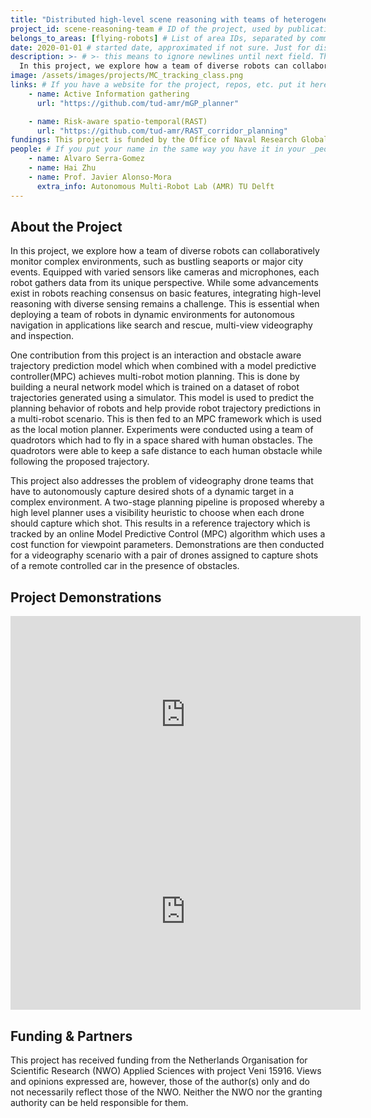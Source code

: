 ```yaml
---
title: "Distributed high-level scene reasoning with teams of heterogeneous robots"
project_id: scene-reasoning-team # ID of the project, used by publications to display in this project.
belongs_to_areas: [flying-robots] # List of area IDs, separated by commas.
date: 2020-01-01 # started date, approximated if not sure. Just for display purposes and ordering
description: >- # >- this means to ignore newlines until next field. This is the short project description, displayed in the project's card"
  In this project, we explore how a team of diverse robots can collaboratively monitor complex environments, such as bustling seaports or major city events. Equipped with varied sensors like cameras and microphones, each robot gathers data from its unique perspective...
image: /assets/images/projects/MC_tracking_class.png
links: # If you have a website for the project, repos, etc. put it here.
    - name: Active Information gathering
      url: "https://github.com/tud-amr/mGP_planner"

    - name: Risk-aware spatio-temporal(RAST)
      url: "https://github.com/tud-amr/RAST_corridor_planning"
fundings: This project is funded by the Office of Naval Research Global (ONRG) of the US.
people: # If you put your name in the same way you have it in your _people entry, your preferred link will be added. extra_info is optional.
    - name: Alvaro Serra-Gomez
    - name: Hai Zhu
    - name: Prof. Javier Alonso-Mora
      extra_info: Autonomous Multi-Robot Lab (AMR) TU Delft
---
```

<!-- Here you put the main body of the page, in markdown. You can also mix in html, or change this .md to .html -->
<!-- The fields of People, Funding, Links and Publications will be generated automatically -->

## About the Project

In this project, we explore how a team of diverse robots can collaboratively monitor complex environments, such as bustling seaports or major city events. Equipped with varied sensors like cameras and microphones, each robot gathers data from its unique perspective. While some advancements exist in robots reaching consensus on basic features, integrating high-level reasoning with diverse sensing remains a challenge. This is essential when deploying a team of robots in dynamic environments for autonomous navigation in applications like search and rescue, multi-view videography and inspection. 

One contribution from this project is an interaction and obstacle aware trajectory prediction model which when combined with a model predictive controller(MPC) achieves multi-robot motion planning. This is done by building a neural network model which is trained on a dataset of robot trajectories generated using a simulator. This model is used to predict the planning behavior of robots and help provide robot trajectory predictions in a multi-robot scenario. This is then fed to an MPC framework which is used as the local motion planner. Experiments were conducted using a team of quadrotors which had to fly in a space shared with human obstacles. The quadrotors were able to keep a safe distance to each human obstacle while following the proposed trajectory. 

This project also addresses the problem of videography drone teams that have to autonomously capture desired shots of a dynamic target in a complex environment. A two-stage planning pipeline is proposed whereby a high level planner uses a visibility heuristic to choose when each drone should capture which shot. This results in a reference trajectory which is tracked by an online Model Predictive Control (MPC) algorithm which uses a cost function for viewpoint parameters. Demonstrations are then conducted for a videography scenario with a pair of drones assigned to capture shots of a remote controlled car in the presence of obstacles.   

## Project Demonstrations

<div class="video-wrapper ratio ratio-16x9"> 
  <iframe width="560" height="315" src="https://www.youtube.com/embed/i8HRGeOmcH4?si=COecj8PCN767M3nC&mute=1" title="YouTube video player" frameborder="0" allow="accelerometer; autoplay; clipboard-write; encrypted-media; gyroscope; picture-in-picture; web-share" referrerpolicy="strict-origin-when-cross-origin" allowfullscreen></iframe>
</div>
<div class="video-wrapper ratio ratio-16x9">  
  <iframe width="560" height="315" src="https://www.youtube.com/embed/nZaR-8Z515s?si=4fsQENWa22gzGeVy&mute=1" title="YouTube video player" frameborder="0" allow="accelerometer; autoplay; clipboard-write; encrypted-media; gyroscope; picture-in-picture; web-share" referrerpolicy="strict-origin-when-cross-origin" allowfullscreen></iframe>
</div>

## Funding & Partners

This project has received funding from the Netherlands Organisation for Scientific Research (NWO) Applied Sciences with project Veni 15916. Views and opinions expressed are, however, those of the author(s) only and do not necessarily reflect those of the NWO. Neither the NWO nor the granting authority can be held responsible for them.
